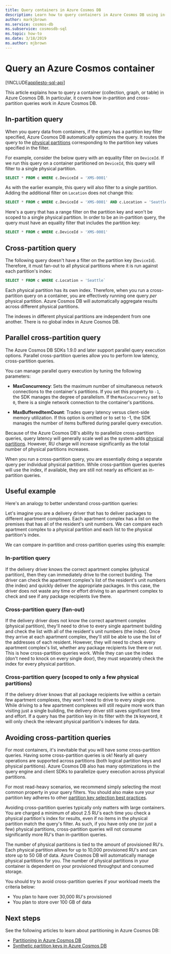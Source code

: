 ```yaml
---
title: Query containers in Azure Cosmos DB
description: Learn how to query containers in Azure Cosmos DB using in-partition and cross-partition queries
author: markjbrown
ms.service: cosmos-db
ms.subservice: cosmosdb-sql
ms.topic: how-to
ms.date: 3/18/2019
ms.author: mjbrown
---
```


# Query an Azure Cosmos container
[!INCLUDE[appliesto-sql-api](../includes/appliesto-sql-api.md)]

This article explains how to query a container (collection, graph, or table) in Azure Cosmos DB. In particular, it covers how in-partition and cross-partition queries work in Azure Cosmos DB.

## In-partition query

When you query data from containers, if the query has a partition key filter specified, Azure Cosmos DB automatically optimizes the query. It routes the query to the [physical partitions](partitioning-overview.md#physical-partitions) corresponding to the partition key values specified in the filter.

For example, consider the below query with an equality filter on `DeviceId`. If we run this query on a container partitioned on `DeviceId`, this query will filter to a single physical partition.

```sql
SELECT * FROM c WHERE c.DeviceId = 'XMS-0001'
```

As with the earlier example,  this query will also filter to a single partition. Adding the additional filter on `Location` does not change this:

```sql
SELECT * FROM c WHERE c.DeviceId = 'XMS-0001' AND c.Location = 'Seattle'
```

Here's a query that has a range filter on the partition key and won't be scoped to a single physical partition. In order to be an in-partition query, the query must have an equality filter that includes the partition key:

```sql
SELECT * FROM c WHERE c.DeviceId > 'XMS-0001'
```

## Cross-partition query

The following query doesn't have a filter on the partition key (`DeviceId`). Therefore, it must fan-out to all physical partitions where it is run against each partition's index:

```sql
SELECT * FROM c WHERE c.Location = 'Seattle`
```

Each physical partition has its own index. Therefore, when you run a cross-partition query on a container, you are effectively running one query *per* physical partition. Azure Cosmos DB will automatically aggregate results across different physical partitions.

The indexes in different physical partitions are independent from one another. There is no global index in Azure Cosmos DB.

## Parallel cross-partition query

The Azure Cosmos DB SDKs 1.9.0 and later support parallel query execution options. Parallel cross-partition queries allow you to perform low latency, cross-partition queries.

You can manage parallel query execution by tuning the following parameters:

- **MaxConcurrency**: Sets the maximum number of simultaneous network connections to the container's partitions. If you set this property to `-1`, the SDK manages the degree of parallelism. If the `MaxConcurrency` set to `0`, there is a single network connection to the container's partitions.

- **MaxBufferedItemCount**: Trades query latency versus client-side memory utilization. If this option is omitted or to set to -1, the SDK manages the number of items buffered during parallel query execution.

Because of the Azure Cosmos DB's ability to parallelize cross-partition queries, query latency will generally scale well as the system adds [physical partitions](partitioning-overview.md#physical-partitions). However, RU charge will increase significantly as the total number of physical partitions increases.

When you run a cross-partition query, you are essentially doing a separate query per individual physical partition. While cross-partition queries queries will use the index, if available, they are still not nearly as efficient as in-partition queries.

## Useful example

Here's an analogy to better understand cross-partition queries:

Let's imagine you are a delivery driver that has to deliver packages to different apartment complexes. Each apartment complex has a list on the premises that has all of the resident's unit numbers. We can compare each apartment complex to a physical partition and each list to the physical partition's index.

We can compare in-partition and cross-partition queries using this example:

### In-partition query

If the delivery driver knows the correct apartment complex (physical partition), then they can immediately drive to the correct building. The driver can check the apartment complex's list of the resident's unit numbers (the index) and quickly deliver the appropriate packages. In this case, the driver does not waste any time or effort driving to an apartment complex to check and see if any package recipients live there.

### Cross-partition query (fan-out)

If the delivery driver does not know the correct apartment complex (physical partition), they'll need to drive to every single apartment building and check the list with all of the resident's unit numbers (the index). Once they arrive at each apartment complex, they'll still be able to use the list of the addresses of each resident. However, they will need to check every apartment complex's list, whether any package recipients live there or not. This is how cross-partition queries work. While they can use the index (don't need to knock on every single door), they must separately check the index for every physical partition.

### Cross-partition query (scoped to only a few physical partitions)

If the delivery driver knows that all package recipients live within a certain few apartment complexes, they won't need to drive to every single one. While driving to a few apartment complexes will still require more work than visiting just a single building, the delivery driver still saves significant time and effort. If a query has the partition key in its filter with the `IN` keyword, it will only check the relevant physical partition's indexes for data.

## Avoiding cross-partition queries

For most containers, it's inevitable that you will have some cross-partition queries. Having some cross-partition queries is ok! Nearly all query operations are supported across partitions (both logical partition keys and physical partitions). Azure Cosmos DB also has many optimizations in the query engine and client SDKs to parallelize query execution across physical partitions.

For most read-heavy scenarios, we recommend simply selecting the most common property in your query filters. You should also make sure your partition key adheres to other [partition key selection best practices](partitioning-overview.md#choose-partitionkey).

Avoiding cross-partition queries typically only matters with large containers. You are charged a minimum of about 2.5 RU's each time you check a physical partition's index for results, even if no items in the physical partition match the query's filter. As such, if you have only one (or just a few) physical partitions, cross-partition queries will not consume significantly more RU's than in-partition queries.

The number of physical partitions is tied to the amount of provisioned RU's. Each physical partition allows for up to 10,000 provisioned RU's and can store up to 50 GB of data. Azure Cosmos DB will automatically manage physical partitions for you. The number of physical partitions in your container is dependent on your provisioned throughput and consumed storage.

You should try to avoid cross-partition queries if your workload meets the criteria below:
- You plan to have over 30,000 RU's provisioned
- You plan to store over 100 GB of data

## Next steps

See the following articles to learn about partitioning in Azure Cosmos DB:

- [Partitioning in Azure Cosmos DB](partitioning-overview.md)
- [Synthetic partition keys in Azure Cosmos DB](synthetic-partition-keys.md)
